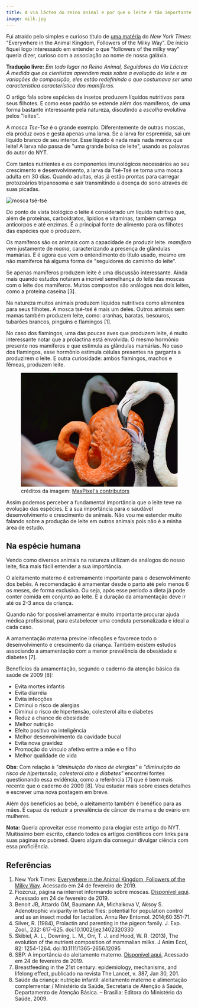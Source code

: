 ```yaml
---
title: A via láctea do reino animal e por que o leite é tão importante
image: milk.jpg
---
```


Fui atraído pelo simples e curioso título de [uma matéria](https://www.nytimes.com/2019/02/11/science/milk-animals-evolution.html) do _New York Times_:  "Everywhere in the Animal Kingdom, Followers of the Milky Way". De ínicio fiquei logo interessado em entender o que "followers of the milky way" queria dizer, curioso com a associação ao nome de nossa galáxia.

**Tradução livre:** _Em todo lugar no Reino Animal, Seguidores da Via Láctea: À medida que os cientistas aprendem mais sobre a evolução do leite e as variações de composição, eles estão redefinindo o que costumava ser uma característica característica dos mamíferos._

O artigo fala sobre espécies de insetos produzem líquidos nutritivos para seus filhotes. E como esse padrão se estende além dos mamíferos, de uma forma bastante interessante pela natureza, discutindo a _escolha_ evolutiva pelos "leites".

A mosca _Tse-Tse_ é o grande exemplo. Diferentemente de outras moscas, ela produz ovos e gesta apenas uma larva. Se a larva for espremida, sai um líquido branco de seu interior. Esse líquido é nada mais nada menos que leite! A larva não passa de "uma grande bolsa de leite", usando as palavras do autor do NYT.

Com tantos nutrientes e os componentes imunológicos necessários ao seu crescimento e desenvolvimento, a larva da Tsé-Tsé se torna uma mosca adulta em 30 dias. Quando adultas, elas já estão prontas para carregar protozoários tripanosoma e sair transmitindo a doença do sono através de suas picadas.

![mosca tsé-tsé](https://upload.wikimedia.org/wikipedia/commons/thumb/c/c7/Glossina_palpalis_morsitans.jpg/800px-Glossina_palpalis_morsitans.jpg)

Do ponto de vista biológico o leite é considerado um líquido nutritivo que, além de proteínas, carboidratos, lipídios e vitaminas, também carrega anticorpos e até enzimas. É a principal fonte de alimento para os filhotes das espécies que o produzem.

Os mamíferos são os animais com a capacidade de produzir leite. _mamífero_ vem justamente de _mama_, caracterizando a presença de glândulas mamárias. E é agora que vem o entendimento do título usado, mesmo em não mamíferos há alguma forma de "seguidores do caminho do leite".

Se apenas mamíferos produzem leite é uma discussão interessante. Ainda mais quando estudos notaram a incrível semelhança do leite das moscas com o leite dos mamíferos. Muitos compostos são análogos nos dois leites, como a proteína caseína [3].

Na natureza muitos animais produzem líquidos nutritivos como alimentos para seus filhotes. A mosca tsé-tsé é mais um deles. Outros animais sem mamas também produzem leite, como: aranhas, baratas, besouros, tubarões brancos, pinguins e flamingos [1].

No caso dos flamingos, uma das poucas aves que produzem leite, é muito interessante notar que a prolactina está envolvida. O mesmo hormônio presente nos mamíferos e que estimula as glândulas mamárias. No caso dos flamingos, esse hormônio estimula células presentes na garganta a produzirem o leite. E outra curiosidade: ambos flamingos, machos e fêmeas, produzem leite.

<figure>
	<img alt="flamingo alimentando filhote" src="/assets/images/posts/2019/milky-way/flamingo-milk.jpg">
	<figcaption>créditos da imagem: <a href="https://www.maxpixel.net/Feather-Birds-Pink-Bird-Plumage-Flamingo-Bill-2528543">MaxPixel's contributors</a></figcaption>
</figure>

Assim podemos perceber a fundamental importância que o leite teve na evolução das espécies. E a sua importância para o saudável desenvolvimento e crescimento de animais. Não vou me estender muito falando sobre a produção de leite em outros animais pois não é a minha área de estudo.

## Na espécie humana

Vendo como diversos animais na natureza utilizam de análogos do nosso leite, fica mais fácil entender a sua importância.

O aleitamento materno é extremamente importante para o desenvolvimento dos bebês. A recomendação é amamentar desde o parto até pelo menos  6 os meses, de forma exclusiva. Ou seja, após esse período a dieta já pode conter comida em conjunto ao leite. E a duração da amamentação deve ir até os 2-3 anos da criança.

Quando não for possível amamentar é muito importante procurar ajuda médica profissional, para estabelecer uma conduta personalizada e ideal a cada caso.

A amamentação materna previne infecções e favorece todo o desenvolvimento e crescimento da criança. Também existem estudos associando a amamentação com a menor prevalência de obesidade e diabetes [7].

Benefícios da amamentação, segundo o caderno da atenção básica da saúde de 2009 [8]:
* Evita mortes infantis
* Evita diarréia
* Evita infecções
* Diminui o risco de alergias
* Diminui o risco de  hipertensão, colesterol alto e diabetes
* Reduz a chance de obesidade
* Melhor nutrição
* Efeito positivo na inteligência
* Melhor desenvolvimento da cavidade bucal
* Evita nova gravidez
* Promoção do vínculo afetivo entre a mãe e o filho
* Melhor qualidade de vida

**Obs**: Com relação à _"diminuição do risco de alergias"_ e _"diminuição do risco de hipertensão, colesterol alto e diabetes"_ encontrei fontes questionando essa evidência,  como a referência [7] que é bem mais recente que o caderno de 2009 [8]. Vou estudar mais sobre esses detalhes e escrever uma nova postagem em breve.

Além dos benefícios ao bebê, o aleitamento também é benéfico para as mães. É capaz de reduzir a prevalência de câncer de mama e de ovário em mulheres.

**Nota:** Queria aproveitar esse momento para elogiar este artigo do NYT. Muitíssimo bem escrito, citando todos os artigos científicos com links para suas páginas no pubmed. Quero algum dia conseguir divulgar ciência com essa proficiễncia.

## Referências
1. New York Times: [Everywhere in the Animal Kingdom, Followers of the Milky Way](https://www.nytimes.com/2019/02/11/science/milk-animals-evolution.html). Acessado em 24 de fevereiro de 2019.
2. Fiozcruz, página na internet informando sobre moscas. [Disponível aqui](http://www.fiocruz.br/biosseguranca/Bis/infantil/moscas.htm). Acessado em 24 de fevereiro de 2019.
3. Benoit JB, Attardo GM, Baumann AA, Michalkova V, Aksoy S. Adenotrophic viviparity in tsetse flies: potential for population control and as an insect model for lactation. Annu Rev Entomol. 2014;60:351-71.
4. Silver, R. (1984), Prolactin and parenting in the pigeon family. J. Exp. Zool., 232: 617-625. doi:10.1002/jez.1402320330
5. Skibiel, A. L., Downing, L. M., Orr, T. J. and Hood, W. R. (2013), The evolution of the nutrient composition of mammalian milks. J Anim Ecol, 82: 1254-1264. doi:10.1111/1365-2656.12095
6. SBP: A importância do aleitamento materno. [Disponível aqui](http://www.sbp.com.br/especiais/pediatria-para-familias/nutricao/a-importancia-do-aleitamento-materno/), Acessado em 24 de fevereiro de 2019.
7. Breastfeeding in the 21st century: epidemiology, mechanisms, and lifelong effect,  publicado na revista The Lancet, v. 387, Jan 30, 201.
8. Saúde da criança: nutrição infantil: aleitamento materno e alimentação complementar / Ministério da Saúde, Secretaria de Atenção à Saúde, Departamento de Atenção Básica. – Brasília: Editora do Ministério da Saúde, 2009.
